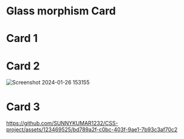 #  Glass morphism Card
# Card 1


# Card 2
![Screenshot 2024-01-26 153155](https://github.com/SUNNYKUMAR1232/CSS-project/assets/123469525/4cc8fb4b-b350-4d75-a37b-5477df4da5d7)

# Card 3
https://github.com/SUNNYKUMAR1232/CSS-project/assets/123469525/bd789a2f-c0bc-403f-9ae1-7b93c3af70c2

